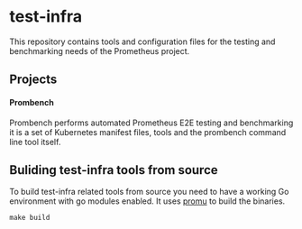 # test-infra
This repository contains tools and configuration files for the testing and benchmarking needs of the Prometheus project.

## Projects 

#### Prombench
Prombench performs automated Prometheus E2E testing and benchmarking it is a set of Kubernetes manifest files, tools and the prombench command line tool itself.

## Buliding test-infra tools from source
To build test-infra related tools from source you need to have a working Go environment with go modules enabled. It uses [promu](https://github.com/prometheus/promu) to build the binaries.
```
make build
```